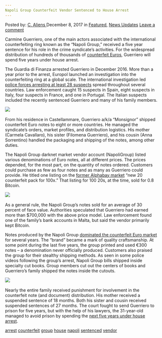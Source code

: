 ```yaml
---
Napoli Group Counterfeit Vendor Sentenced to House Arrest
---
```

<article class="post-listing post-23824 post type-post status-publish format-standard has-post-thumbnail hentry  tag-arrest tag-counterfeit tag-group tag-house tag-napoli tag-sentenced tag-vendor">
<div class="post-inner">
    <span>Posted by: <a href="https://www.deepdotweb.com/author/caliens/" title="">C. Aliens </a></span>
<span>December 8, 2017</span>
<span>in <a href="https://www.deepdotweb.com/category/deepdot-news/" rel="category tag">Featured</a>, <a href="https://www.deepdotweb.com/category/news-updates/" rel="category tag">News Updates</a></span>
<span><a href="https://www.deepdotweb.com/2017/12/08/napoli-group-counterfeit-vendor-sentenced-house-arrest/#respond">Leave a comment</a></span>
</p>
<div class="clear"></div>
    
<p>Carmine Guerriero, one of the main actors associated with the international counterfeiting ring known as the “Napoli Group,” received a five year sentence for his role in the crime syndicate’s activities. For the widespread distribution of hundreds of thousands of <a href="https://www.deepdotweb.com/tag/euros/">counterfeit Euros</a>, Guerriero will spend five years under house arrest.</p>
<p>The Guardia di Finanza arrested Guerriero in December 2016. More than a year prior to the arrest, Europol launched an investigation into the counterfeiting ring at a global scale. The international investigation led <a href="https://www.deepdotweb.com/2016/12/17/darknet-bust-global-law-enforcement-raids-massive-counterfeiting-organization/">police forces arresting at least 28 suspects</a> spread throughout several countries. Law enforcement caught 15 suspects in Spain, eight suspects in Italy, four suspects in France, and one in Portugal. The Italian suspects included the recently sentenced Guerriero and many of his family members.</p>
<p><img class="wp-image-23827 aligncenter" src="/imgs/2017/12/word-image-11.jpeg" srcset="/imgs/2017/12/word-image-11.jpeg 640w, /imgs/2017/12/word-image-11-300x169.jpeg 300w" sizes="(max-width: 640px) 100vw, 640px" /></p>
<p>From his residence in Castellammare, Guerriero a/k/a &#8220;Monsignor&#8221; shipped counterfeit Euro notes to eight or more countries. He managed the syndicate&#8217;s orders, market profiles, and distribution logistics. His mother (Carmela Cavallaro), his sister (Filomena Guerriero), and his cousin (Anna Sorrentino) handled the packaging and shipping of the notes, among other duties.</p>
<p>The Napoli Group darknet market vendor account (NapoliGroup) listed various denominations of Euro notes, all at different prices. The prices depended, for the most part, on the quantity of notes ordered. Customers could purchase as few as four notes and as many as Guerriero could provide. He titled one listing on the <a href="https://www.deepdotweb.com/marketplace-directory/listing/alphabay">former Alphabay market</a> “new 20 counterfeit pack for 100x.” That listing for 100 20s, at the time, sold for 0.8 Bitcoin.</p>
<p><img class="wp-image-23828 aligncenter" src="/imgs/2017/12/word-image-6.png" srcset="/imgs/2017/12/word-image-6.png 781w, /imgs/2017/12/word-image-6-300x220.png 300w" sizes="(max-width: 781px) 100vw, 781px" /></p>
<p>As a general rule, the Napoli Group’s notes sold for an average of 30 percent of face value. Authorities speculated that Guerriero had earned more than $700,000 with the above price model. Law enforcement found one of the family&#8217;s bank accounts in Malta, but said the vendor primarily kept Bitcoin.</p>
<p>Notes produced by the Napoli Group <a href="https://www.deepdotweb.com/2016/12/22/napoligroup-investigation-2012-controlled-90-counterfeit-flow/">dominated the counterfeit Euro market</a> for several years. The “brand” became a mark of quality craftsmanship. At some point during the last five years, the group printed and used €300 notes – a denomination never officially produced. Customers also praised the group for their stealthy shipping methods. As seen in some police videos following the group’s arrest, Napoli Group bills shipped inside specialty cut books. Group members cut out the centers of books and Guerriero’s family shipped the notes inside the cutouts.</p>
<p><img class="wp-image-23829" src="/imgs/2017/12/word-image-12.jpeg" srcset="/imgs/2017/12/word-image-12.jpeg 1024w, /imgs/2017/12/word-image-12-300x225.jpeg 300w" sizes="(max-width: 1024px) 100vw, 1024px" /></p>
<p>Nearly the entire family received punishment for involvement in the counterfeit note (and document) distribution. His mother received a suspended sentence of 18 months. Both his sister and cousin received suspended sentences of 27 months. The court fought to send Guerriero to prison for five years, but with the help of his lawyers, the 31-year-old managed to avoid prison by spending the <a href="http://www.ilcorrierino.com/hacker-internazionale-a-moscarella-il-suo-quartiere-generale-carmine-guerriero-a-capo-della-banda-del-falso/3021.html">next five years under house arrest</a>.</p>
</div>
<a href="https://www.deepdotweb.com/tag/arrest/" rel="tag">arrest</a> <a href="https://www.deepdotweb.com/tag/counterfeit/" rel="tag">counterfeit</a> <a href="https://www.deepdotweb.com/tag/group/" rel="tag">group</a> <a href="https://www.deepdotweb.com/tag/house/" rel="tag">house</a> <a href="https://www.deepdotweb.com/tag/napoli/" rel="tag">napoli</a> <a href="https://www.deepdotweb.com/tag/sentenced/" rel="tag">sentenced</a> <a href="https://www.deepdotweb.com/tag/vendor/" rel="tag">vendor</a></span> <span style="display:none" class="updated">2017-12-08</span>
<div style="display:none" class="vcard author" itemprop="author" itemscope itemtype="http://schema.org/Person"><strong class="fn" itemprop="name"><a href="https://www.deepdotweb.com/author/caliens/" title="Posts by C. Aliens" rel="author">C. Aliens</a></strong></div>
    
